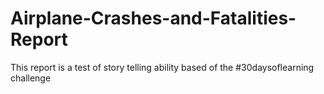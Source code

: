 # Airplane-Crashes-and-Fatalities-Report
This report is a test of story telling ability based of the #30daysoflearning challenge
